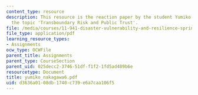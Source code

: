 ```yaml
---
content_type: resource
description: This resource is the reaction paper by the student Yumiko Nakagawa on
  the topic 'Transboundary Risk and Public Trust'.
file: /media/courses/11-941-disaster-vulnerability-and-resilience-spring-2005/d3636a0108db1740c739e6a7caa106f5_yumiko_nakagawa6.pdf
file_type: application/pdf
learning_resource_types:
- Assignments
ocw_type: OCWFile
parent_title: Assignments
parent_type: CourseSection
parent_uid: 025decc2-3746-51df-f1f2-1fd5ad489b6e
resourcetype: Document
title: yumiko_nakagawa6.pdf
uid: d3636a01-08db-1740-c739-e6a7caa106f5
---
```

